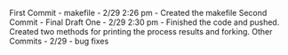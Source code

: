 First Commit - makefile - 2/29 2:26 pm - Created the makefile
Second Commit - Final Draft One - 2/29 2:30 pm - Finished the code and pushed. Created two methods for printing the process results and forking. 
Other Commits - 2/29 - bug fixes 